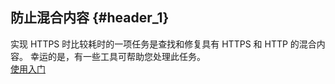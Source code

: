 ## 防止混合内容 {#header_1}

实现 HTTPS 时比较耗时的一项任务是查找和修复具有 HTTPS 和 HTTP 的混合内容。 幸运的是，有一些工具可帮助您处理此任务。  
[使用入门](prevent-mixed-content/what-is-mixed-content-hl=zh-cn.html)

